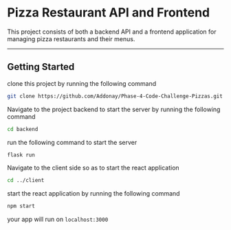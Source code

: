 # Pizza Restaurant API and Frontend

This project consists of both a backend API and a frontend application for managing pizza restaurants and their menus.

---
## Getting Started

clone this project by running the following command
```bash
git clone https://github.com/Addonay/Phase-4-Code-Challenge-Pizzas.git
```

Navigate to the project backend to start the server by running the following command

```bash
cd backend
```

run the following command to start the server
```bash
flask run
```

Navigate to the client side so as to start the react application
```bash
cd ../client
```
start the react application by running the following command
```bash
npm start
```
your app will run on ``localhost:3000``